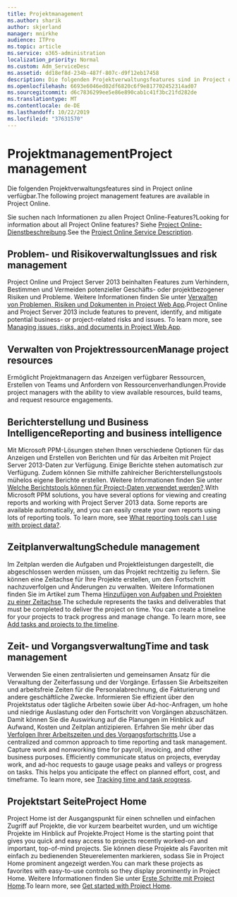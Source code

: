 ```yaml
---
title: Projektmanagement
ms.author: sharik
author: skjerland
manager: mnirkhe
audience: ITPro
ms.topic: article
ms.service: o365-administration
localization_priority: Normal
ms.custom: Adm_ServiceDesc
ms.assetid: dd18ef8d-234b-487f-807c-d9f12eb17458
description: Die folgenden Projektverwaltungsfeatures sind in Project online verfügbar.
ms.openlocfilehash: 6693e6046ed02df6820c6f9e817702452314ad07
ms.sourcegitcommit: d6c7836299ee5e86e890cab1c41f3bc21fd282de
ms.translationtype: MT
ms.contentlocale: de-DE
ms.lasthandoff: 10/22/2019
ms.locfileid: "37631570"
---
```

# <a name="project-management"></a><span data-ttu-id="c7240-103">Projektmanagement</span><span class="sxs-lookup"><span data-stu-id="c7240-103">Project management</span></span>

<span data-ttu-id="c7240-104">Die folgenden Projektverwaltungsfeatures sind in Project online verfügbar.</span><span class="sxs-lookup"><span data-stu-id="c7240-104">The following project management features are available in Project Online.</span></span>
  
<span data-ttu-id="c7240-105">Sie suchen nach Informationen zu allen Project Online-Features?</span><span class="sxs-lookup"><span data-stu-id="c7240-105">Looking for information about all Project Online features?</span></span> <span data-ttu-id="c7240-106">Siehe [Project Online-Dienstbeschreibung](project-online-service-description.md).</span><span class="sxs-lookup"><span data-stu-id="c7240-106">See the [Project Online Service Description](project-online-service-description.md).</span></span>
  
## <a name="issues-and-risk-management"></a><span data-ttu-id="c7240-107">Problem- und Risikoverwaltung</span><span class="sxs-lookup"><span data-stu-id="c7240-107">Issues and risk management</span></span>

<span data-ttu-id="c7240-p102">Project Online und Project Server 2013 beinhalten Features zum Verhindern, Bestimmen und Vermeiden potenzieller Geschäfts- oder projektbezogener Risiken und Probleme. Weitere Informationen finden Sie unter [Verwalten von Problemen, Risiken und Dokumenten in Project Web App](https://go.microsoft.com/fwlink/?LinkId=402634).</span><span class="sxs-lookup"><span data-stu-id="c7240-p102">Project Online and Project Server 2013 include features to prevent, identify, and mitigate potential business- or project-related risks and issues. To learn more, see [Managing issues, risks, and documents in Project Web App](https://go.microsoft.com/fwlink/?LinkId=402634).</span></span>
  
## <a name="manage-project-resources"></a><span data-ttu-id="c7240-110">Verwalten von Projektressourcen</span><span class="sxs-lookup"><span data-stu-id="c7240-110">Manage project resources</span></span>

<span data-ttu-id="c7240-111">Ermöglicht Projektmanagern das Anzeigen verfügbarer Ressourcen, Erstellen von Teams und Anfordern von Ressourcenverhandlungen.</span><span class="sxs-lookup"><span data-stu-id="c7240-111">Provide project managers with the ability to view available resources, build teams, and request resource engagements.</span></span>
  
## <a name="reporting-and-business-intelligence"></a><span data-ttu-id="c7240-112">Berichterstellung und Business Intelligence</span><span class="sxs-lookup"><span data-stu-id="c7240-112">Reporting and business intelligence</span></span>

<span data-ttu-id="c7240-p103">Mit Microsoft PPM-Lösungen stehen Ihnen verschiedene Optionen für das Anzeigen und Erstellen von Berichten und für das Arbeiten mit Project Server 2013-Daten zur Verfügung. Einige Berichte stehen automatisch zur Verfügung. Zudem können Sie mithilfe zahlreicher Berichterstellungstools mühelos eigene Berichte erstellen. Weitere Informationen finden Sie unter [Welche Berichtstools können für Project-Daten verwendet werden?](https://go.microsoft.com/fwlink/?LinkId=402642).</span><span class="sxs-lookup"><span data-stu-id="c7240-p103">With Microsoft PPM solutions, you have several options for viewing and creating reports and working with Project Server 2013 data. Some reports are available automatically, and you can easily create your own reports using lots of reporting tools. To learn more, see [What reporting tools can I use with project data?](https://go.microsoft.com/fwlink/?LinkId=402642).</span></span>
  
## <a name="schedule-management"></a><span data-ttu-id="c7240-116">Zeitplanverwaltung</span><span class="sxs-lookup"><span data-stu-id="c7240-116">Schedule management</span></span>

<span data-ttu-id="c7240-p104">Im Zeitplan werden die Aufgaben und Projektleistungen dargestellt, die abgeschlossen werden müssen, um das Projekt rechtzeitig zu liefern. Sie können eine Zeitachse für Ihre Projekte erstellen, um den Fortschritt nachzuverfolgen und Änderungen zu verwalten. Weitere Informationen finden Sie im Artikel zum Thema [Hinzufügen von Aufgaben und Projekten zu einer Zeitachse](https://go.microsoft.com/fwlink/?LinkID=402655).</span><span class="sxs-lookup"><span data-stu-id="c7240-p104">The schedule represents the tasks and deliverables that must be completed to deliver the project on time. You can create a timeline for your projects to track progress and manage change. To learn more, see [Add tasks and projects to the timeline](https://go.microsoft.com/fwlink/?LinkID=402655).</span></span>
  
## <a name="time-and-task-management"></a><span data-ttu-id="c7240-120">Zeit- und Vorgangsverwaltung</span><span class="sxs-lookup"><span data-stu-id="c7240-120">Time and task management</span></span>

<span data-ttu-id="c7240-p105">Verwenden Sie einen zentralisierten und gemeinsamen Ansatz für die Verwaltung der Zeiterfassung und der Vorgänge. Erfassen Sie Arbeitszeiten und arbeitsfreie Zeiten für die Personalabrechnung, die Fakturierung und andere geschäftliche Zwecke. Informieren Sie effizient über den Projektstatus oder tägliche Arbeiten sowie über Ad-hoc-Anfragen, um hohe und niedrige Auslastung oder den Fortschritt von Vorgängen abzuschätzen. Damit können Sie die Auswirkung auf die Planungen im Hinblick auf Aufwand, Kosten und Zeitplan antizipieren. Erfahren Sie mehr über das [Verfolgen Ihrer Arbeitszeiten und des Vorgangsfortschritts](https://go.microsoft.com/fwlink/p/?LinkId=271321).</span><span class="sxs-lookup"><span data-stu-id="c7240-p105">Use a centralized and common approach to time reporting and task management. Capture work and nonworking time for payroll, invoicing, and other business purposes. Efficiently communicate status on projects, everyday work, and ad-hoc requests to gauge usage peaks and valleys or progress on tasks. This helps you anticipate the effect on planned effort, cost, and timeframe. To learn more, see [Tracking time and task progress](https://go.microsoft.com/fwlink/p/?LinkId=271321).</span></span>

## <a name="project-home"></a><span data-ttu-id="c7240-126">Projektstart Seite</span><span class="sxs-lookup"><span data-stu-id="c7240-126">Project Home</span></span>

<span data-ttu-id="c7240-127">Project Home ist der Ausgangspunkt für einen schnellen und einfachen Zugriff auf Projekte, die vor kurzem bearbeitet wurden, und um wichtige Projekte im Hinblick auf Projekte.</span><span class="sxs-lookup"><span data-stu-id="c7240-127">Project Home is the starting point that gives you quick and easy access to projects recently worked-on and important, top-of-mind projects.</span></span> <span data-ttu-id="c7240-128">Sie können diese Projekte als Favoriten mit einfach zu bedienenden Steuerelementen markieren, sodass Sie in Project Home prominent angezeigt werden.</span><span class="sxs-lookup"><span data-stu-id="c7240-128">You can mark these projects as favorites with easy-to-use controls so they display prominently in Project Home.</span></span> <span data-ttu-id="c7240-129">Weitere Informationen finden Sie unter [Erste Schritte mit Project Home](https://support.office.com/article/get-started-with-project-home-a3b38418-35e7-4df4-8e4a-ba6a4fa0562a?ui=en-US&rs=en-US&ad=US).</span><span class="sxs-lookup"><span data-stu-id="c7240-129">To learn more, see [Get started with Project Home](https://support.office.com/article/get-started-with-project-home-a3b38418-35e7-4df4-8e4a-ba6a4fa0562a?ui=en-US&rs=en-US&ad=US).</span></span>
